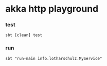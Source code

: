 # akka http playground

### test
```
sbt [clean] test
```

### run 
```
sbt "run-main info.lotharschulz.MyService"
```